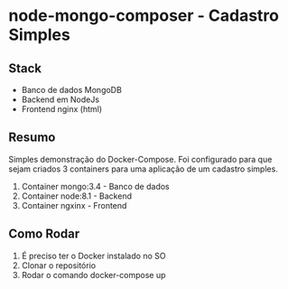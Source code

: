 # node-mongo-composer - Cadastro Simples

## Stack
  - Banco de dados MongoDB
  - Backend em NodeJs
  - Frontend nginx (html)

## Resumo
Simples demonstração do Docker-Compose. Foi configurado para que sejam criados 3 containers para uma aplicação de um cadastro simples.
1. Container mongo:3.4 - Banco de dados
2. Container node:8.1 - Backend
3. Container ngxinx - Frontend

## Como Rodar
1. É preciso ter o Docker instalado no SO
2. Clonar o repositório
3. Rodar o comando docker-compose up